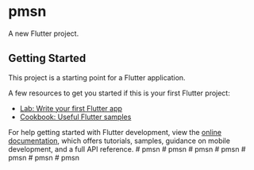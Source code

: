 # pmsn

A new Flutter project.

## Getting Started

This project is a starting point for a Flutter application.

A few resources to get you started if this is your first Flutter project:

- [Lab: Write your first Flutter app](https://docs.flutter.dev/get-started/codelab)
- [Cookbook: Useful Flutter samples](https://docs.flutter.dev/cookbook)

For help getting started with Flutter development, view the
[online documentation](https://docs.flutter.dev/), which offers tutorials,
samples, guidance on mobile development, and a full API reference.
#   p m s n  
 #   p m s n  
 #   p m s n  
 #   p m s n  
 #   p m s n  
 #   p m s n  
 #   p m s n  
 